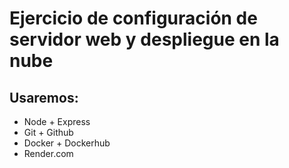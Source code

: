 # Ejercicio de configuración de servidor web y despliegue en la nube
## Usaremos:
* Node + Express
* Git + Github
* Docker + Dockerhub
* Render.com